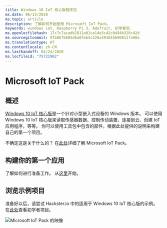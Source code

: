 ```yaml
---
title: Windows 10 IoT 核心版程序包
ms.date: 06/13/2018
ms.topic: article
description: 了解如何开始使用 Microsoft IoT Pack。
keywords: windows iot, Raspberry Pi 3, Adafruit, 初学者包
ms.openlocfilehash: 17c7c7acadb2811a01ce14e3c42c0494b328c42d
ms.sourcegitcommit: 9fb86fb605d6a8feb5c226a391045b908117a90a
ms.translationtype: HT
ms.contentlocale: zh-CN
ms.lasthandoff: 04/24/2020
ms.locfileid: "75721902"
---
```

# <a name="microsoft-iot-pack"></a>Microsoft IoT Pack

## <a name="overview"></a>概述
[Windows 10 IoT 核心版](../windows-iot-core.md)是一个针对小型嵌入式设备的 Windows 版本。 可以使用 Windows 10 IoT 核心版来读取传感器数据、控制传动装置、连接到云、创建 IoT 应用程序，等等。 你可以使用工具包中包含的部件，根据此处提供的说明来构建自己的第一个项目。

不确定这是关于什么的？  在[此处](https://www.adafruit.com/windows10iotpi2)详细了解 Microsoft IoT Pack。

## <a name="build-your-first-app"></a>构建你的第一个应用

了解如何进行准备工作。 从[这里](https://docs.microsoft.com/windows/iot-core/tutorials/quickstarter/devicesetup#using-the-iot-dashboard-raspberry-pi-minnowboard-nxp)开始。

## <a name="explore-sample-projects"></a>浏览示例项目

准备好以后，请尝试 Hackster.io 中的适用于 Windows 10 IoT 核心版的示例。 在[此处](https://github.com/ms-iot/adafruitsample/blob/master/README.md)查看初学者项目。

![Microsoft IoT Pack 的映像](../media/adafruitkit/pack.jpg)
